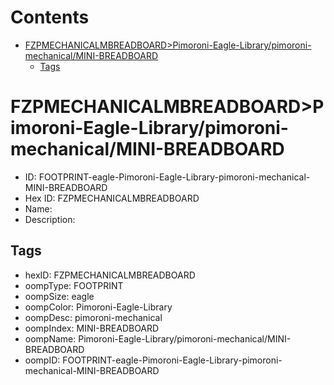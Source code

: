 



Contents
========

* [FZPMECHANICALMBREADBOARD>Pimoroni-Eagle-Library/pimoroni-mechanical/MINI-BREADBOARD](#fzpmechanicalmbreadboardpimoroni-eagle-librarypimoroni-mechanicalmini-breadboard)
	* [Tags](#tags)

# FZPMECHANICALMBREADBOARD>Pimoroni-Eagle-Library/pimoroni-mechanical/MINI-BREADBOARD

- ID: FOOTPRINT-eagle-Pimoroni-Eagle-Library-pimoroni-mechanical-MINI-BREADBOARD
- Hex ID: FZPMECHANICALMBREADBOARD
- Name: 
- Description: 

## Tags

- hexID: FZPMECHANICALMBREADBOARD
- oompType: FOOTPRINT
- oompSize: eagle
- oompColor: Pimoroni-Eagle-Library
- oompDesc: pimoroni-mechanical
- oompIndex: MINI-BREADBOARD
- oompName: Pimoroni-Eagle-Library/pimoroni-mechanical/MINI-BREADBOARD
- oompID: FOOTPRINT-eagle-Pimoroni-Eagle-Library-pimoroni-mechanical-MINI-BREADBOARD
